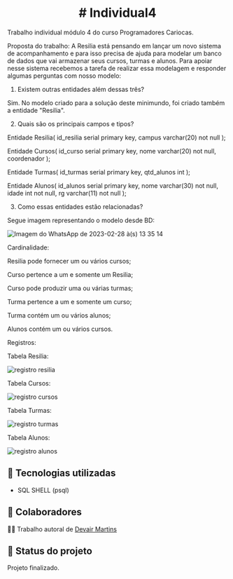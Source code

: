 <h1 align="center"> # Individual4 </h1>
Trabalho individual módulo 4 do curso Programadores Cariocas.


Proposta do trabalho:
A Resilia está pensando em lançar um novo sistema de acompanhamento e para isso precisa de ajuda para modelar um banco de dados que vai armazenar seus cursos, turmas e alunos.
Para apoiar nesse sistema recebemos a tarefa de realizar essa modelagem
e responder algumas perguntas com nosso modelo:

1) Existem outras entidades além dessas três?

Sim. No modelo criado para a solução deste minimundo, foi criado também a entidade "Resilia".

2) Quais são os principais campos e tipos?

Entidade Resilia(
  id_resilia serial primary key,
  campus varchar(20) not null
);

Entidade Cursos(
  id_curso serial primary key,
  nome varchar(20) not null,
  coordenador
);

Entidade Turmas(
  id_turmas serial primary key,
  qtd_alunos int
);

Entidade Alunos(
  id_alunos serial primary key,
  nome varchar(30) not null,
  idade int not null,
  rg varchar(11) not null
);
  
  

3) Como essas entidades estão relacionadas?

Segue imagem representando o modelo desde BD:

![Imagem do WhatsApp de 2023-02-28 à(s) 13 35 14](https://user-images.githubusercontent.com/83782674/221925982-a9c92575-ba97-451a-9b56-3f39e597f19a.jpg)

Cardinalidade:

Resilia pode fornecer um ou vários cursos;

Curso pertence a um e somente um Resilia;

Curso pode produzir uma ou várias turmas;

Turma pertence a um e somente um curso;

Turma contém um ou vários alunos;

Alunos contém um ou vários cursos.

Registros:

Tabela Resilia:

![registro resilia](https://user-images.githubusercontent.com/83782674/221931530-64d71d2b-51b3-41aa-a698-592ae3cc3513.jpg)

Tabela Cursos:

![registro cursos](https://user-images.githubusercontent.com/83782674/221931567-61f59e0e-3568-438b-bf2c-80b511386963.jpg)

Tabela Turmas:

![registro turmas](https://user-images.githubusercontent.com/83782674/221931598-f65c5152-7b4b-4a66-b4cb-403d791e3a3c.jpg)

Tabela Alunos:

![registro alunos](https://user-images.githubusercontent.com/83782674/221931650-e2566409-5072-4943-9315-9435c8eb361e.jpg)

## :wrench: Tecnologias utilizadas
* SQL SHELL (psql)

## :handshake: Colaboradores
🧑‍💻 Trabalho autoral de <a href="https://github.com/DevairUva">Devair Martins</a>

## :dart: Status do projeto
Projeto finalizado.